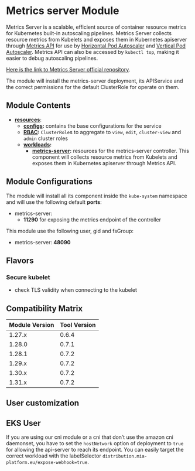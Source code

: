# Metrics server Module

Metrics Server is a scalable, efficient source of container resource metrics for Kubernetes built-in autoscaling pipelines.
Metrics Server collects resource metrics from Kubelets and exposes them in Kubernetes apiserver through [Metrics API]
for use by [Horizontal Pod Autoscaler] and [Vertical Pod Autoscaler]. Metrics API can also be accessed by `kubectl top`,
making it easier to debug autoscaling pipelines.

[Here is the link to Metrics Server official repository].

The module will install the metrics-server deployment, its APIService and the correct permissions for the default
ClusterRole for operate on them.

## Module Contents

- **[resources](./base/resources)**:
  - **[configs](./base/resources/configs):** contains the base configurations for the service
  - **[RBAC](./base/resources/rbac):** `ClusterRole`s to aggregate to `view`, `edit`, `cluster-view` and `admin`
			cluster roles
  - **[workloads](./base/resources/workloads):**
    - **[metrics-server](./base/resources/workloads/metrics-server):** resources for the metrics-server controller. This
			component will collects resource metrics from Kubelets and exposes them in Kubernetes apiserver through Metrics
			API.

## Module Configurations

The module will install all its component inside the `kube-system` namespace and will use the following
default **ports**:

- metrics-server:
  - **11290** for exposing the metrics endpoint of the controller

This module use the following user, gid and fsGroup:

- metrics-server: **48090**

## Flavors

### Secure kubelet

- check TLS validity when connecting to the kubelet

## Compatibility Matrix

| Module Version | Tool Version   |
|----------------|----------------|
| 1.27.x         | 0.6.4          |
| 1.28.0         | 0.7.1          |
| 1.28.1         | 0.7.2          |
| 1.29.x         | 0.7.2          |
| 1.30.x         | 0.7.2          |
| 1.31.x         | 0.7.2          |

## User customization

## EKS User

If you are using our cni module or a cni that don’t use the amazon cni daemonset, you have to set the `hostNetwork`
option of deployment to `true` for allowing the api-server to reach its endpoint. You can easily target the correct
workload with the labelSelector `distribution.mia-platform.eu/expose-webhook=true`.

[Here is the link to Metrics Server official repository]: https://github.com/kubernetes-sigs/metrics-server
	"Metrics Server GitHub Repository"
[Metrics API]: https://github.com/kubernetes/metrics
[Horizontal Pod Autoscaler]: https://kubernetes.io/docs/tasks/run-application/horizontal-pod-autoscale/
[Vertical Pod Autoscaler]: https://github.com/kubernetes/autoscaler/tree/master/vertical-pod-autoscaler/
